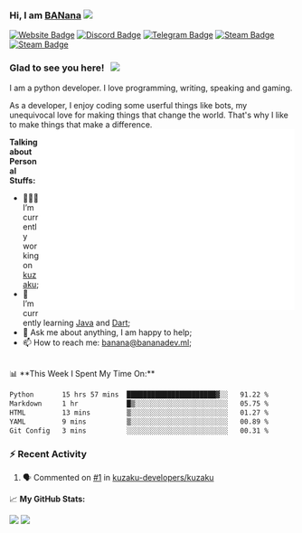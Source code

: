 ### Hi, I am <a href="https://bananadev.ml" target="_blank">BANana</a> <img src="https://media.giphy.com/media/hvRJCLFzcasrR4ia7z/giphy.gif" width="25px">


[![Website Badge](https://img.shields.io/badge/Website-3b5998?style=flat-square&logo=google-chrome&logoColor=white)](https://bananadev.ml)
[![Discord Badge](https://img.shields.io/badge/-Discord-424242?style=flat-square&logo=Discord&logoColor=white)](https://discord.gg/sQgHEERpqR)
[![Telegram Badge](https://img.shields.io/badge/-Telegram-0088cc?style=flat-square&logo=Telegram&logoColor=white)](https://t.me/BANanaD3V)
[![Steam Badge](https://img.shields.io/badge/-Steam-1b2838?style=flat-square&logo=Steam&logoColor=white)](https://steamcommunity.com/id/BANanaD3V/)
[![Steam Badge](https://img.shields.io/badge/-Reddit-ff6314?style=flat-square&logo=Reddit&logoColor=white)](https://www.reddit.com/user/BANanaD3V)

### Glad to see you here! &nbsp; ![](https://visitor-badge.glitch.me/badge?page_id=BANanaD3V.BANanaD3V)

I am a python developer. I love programming, writing, speaking and gaming.

As a developer, I enjoy coding some userful things like bots, my unequivocal love for making things that change the world. That's why I like to make things that make a difference.
<img alt="" align="right" width="450" src="https://github.com/BANanaD3V/BANanaD3V/blob/master/metrics.plugin.isocalendar.fullyear.svg">
<!--<img align="right" height=100 alt="GIF" src="https://github.com/BANanaD3V/BANanaD3V/blob/master/coding.gif?raw=true"/>!-->
  

**Talking about Personal Stuffs:**

- 👨🏻‍💻 I’m currently working on [kuzaku](https://github.com/kuzaku-developers/kuzaku);
- 🚀 I’m currently learning [Java](https://java.com) and [Dart](https://dart.dev);
- 💬 Ask me about anything, I am happy to help;
- 📫 How to reach me: banana@bananadev.ml;

</br>
📊 **This Week I Spent My Time On:**

<!--START_SECTION:waka-->
```text
Python       15 hrs 57 mins  ██████████████████████▓░░   91.22 % 
Markdown     1 hr            █▒░░░░░░░░░░░░░░░░░░░░░░░   05.75 % 
HTML         13 mins         ▒░░░░░░░░░░░░░░░░░░░░░░░░   01.27 % 
YAML         9 mins          ▒░░░░░░░░░░░░░░░░░░░░░░░░   00.89 % 
Git Config   3 mins          ░░░░░░░░░░░░░░░░░░░░░░░░░   00.31 % 
```
<!--END_SECTION:waka-->


### :zap: Recent Activity

<!--START_SECTION:activity-->
1. 🗣 Commented on [#1](https://github.com/kuzaku-developers/kuzaku/issues/1) in [kuzaku-developers/kuzaku](https://github.com/kuzaku-developers/kuzaku)
<!--END_SECTION:activity-->


📈 **My GitHub Stats:**

<p>
  <img height="180em" src="https://github-readme-stats.vercel.app/api?username=BANanaD3V&show_icons=true&hide_border=true&&count_private=true&include_all_commits=true&theme=dark" />
  <img height="180em" src="https://github-readme-stats.vercel.app/api/top-langs/?username=BAnanaD3V&show_icons=true&hide_border=true&layout=compact&langs_count=8&theme=dark"/>
</p>




